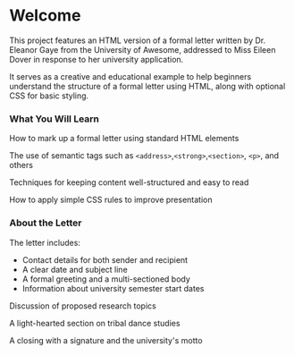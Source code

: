 <h1>Welcome</h1>

This project features an HTML version of a formal letter written by Dr. Eleanor Gaye from the University of Awesome, addressed to Miss Eileen Dover in response to her university application.

It serves as a creative and educational example to help beginners understand the structure of a formal letter using HTML, along with optional CSS for basic styling.

<h3>What You Will Learn</h3>
How to mark up a formal letter using standard HTML elements

The use of semantic tags such as `<address>`,`<strong>`,`<section>`, `<p>`, and others

Techniques for keeping content well-structured and easy to read

How to apply simple CSS rules to improve presentation 

<h3>About the Letter</h3>
The letter includes:
<ul>
  <li>Contact details for both sender and recipient
</li>
  <li>A clear date and subject line
</li>
  <li>A formal greeting and a multi-sectioned body
</li>
  <li>Information about university semester start dates
</li>
</ul>





Discussion of proposed research topics

A light-hearted section on tribal dance studies

A closing with a signature and the university's motto
